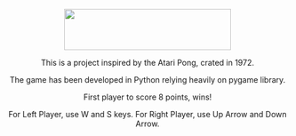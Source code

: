 <p align="center">
<img src="https://github.com/sena-00/game-of-pong/assets/156020094/3ce3e10b-ff9d-4642-b5bb-fe9b0cb1242f" width="300" height="74">
</p>

<p align="center">
This is a project inspired by the Atari Pong, crated in 1972.  
<p align="center">
The game has been developed in Python relying heavily on pygame library. 
<p align="center">
First player to score 8 points, wins!
<p align="center">
For Left Player, use W and S keys. For Right Player, use Up Arrow and Down Arrow. 
    
</p>



